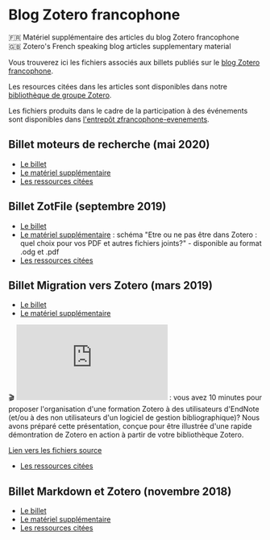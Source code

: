 # Blog Zotero francophone

🇫🇷 Matériel supplémentaire des articles du blog Zotero francophone   
🇬🇧 Zotero's French speaking blog articles supplementary material

Vous trouverez ici les fichiers associés aux billets publiés sur le [blog Zotero francophone](https://zotero.hypotheses.org).

Les resources citées dans les articles sont disponibles dans notre [bibliothèque de groupe Zotero](https://www.zotero.org/groups/2233096/zfrancophone).

Les fichiers produits dans le cadre de la participation à des événements sont disponibles dans [l'entrepôt zfrancophone-evenements](https://github.com/zfrancophone/zfrancophone-evenements).

## Billet moteurs de recherche (mai 2020)
* [Le billet](https://zotero.hypotheses.org/3388)
* [Le matériel supplémentaire](https://github.com/zfrancophone/zfrancophone-blog/tree/master/2020-05-moteurs)
* [Les ressources citées](https://www.zotero.org/groups/2233096/zfrancophone/tags/zfrancophone_moteurs/library)

## Billet ZotFile (septembre 2019)
* [Le billet](https://zotero.hypotheses.org/2838)
* [Le matériel supplémentaire](https://github.com/zfrancophone/zfrancophone-blog/tree/master/2019-09-zotfile) : schéma "Etre ou ne pas être dans Zotero : quel choix pour vos PDF et autres fichiers joints?" - disponible au format .odg et .pdf
* [Les ressources citées](https://www.zotero.org/groups/2233096/zfrancophone/tags/zfrancophone_zotfile/library)

## Billet Migration vers Zotero (mars 2019)
* [Le billet](https://zotero.hypotheses.org/2766)
* [Le matériel supplémentaire](https://github.com/zfrancophone/zfrancophone-blog/tree/master/2019-03-migration-endnote-zotero)

:clapper: ![Bande annonce en diaporama](https://github.com/zfrancophone/zfrancophone-blog/blob/master/2019-03-migration-endnote-zotero/bande_annonce_zotero_endnote/bande_annonce_zotero_endnote.pdf) : vous avez 10 minutes pour proposer l'organisation d'une formation Zotero à des utilisateurs d'EndNote (et/ou à des non utilisateurs d'un logiciel de gestion bibliographique)? Nous avons préparé cette présentation, conçue pour être illustrée d'une rapide démontration de Zotero en action à partir de votre bibliothèque Zotero.

[Lien vers les fichiers source](https://github.com/zfrancophone/zfrancophone-blog/tree/master/2019-03-migration-endnote-zotero/bande_annonce_zotero_endnote)
* [Les ressources citées](https://www.zotero.org/groups/2233096/zfrancophone/tags/zfrancophone_migration/library)

## Billet Markdown et Zotero (novembre 2018)
* [Le billet](https://zotero.hypotheses.org/2258)
* [Le matériel supplémentaire](https://github.com/zfrancophone/zfrancophone-blog/tree/master/2018-11-markdown)
* [Les ressources citées](https://www.zotero.org/groups/2233096/zfrancophone/tags/zfrancophone_markdown/library)

